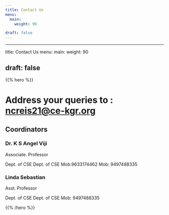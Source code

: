 ```yaml
---
title: Contact Us
menu:
  main:
    weight: 90

draft: false    
---
```

---
title: Contact Us
menu:
  main:
    weight: 90

draft: false
---

{{% hero %}}

<!-- TODO: filter and search -->
# Address your queries to : ncreis21@ce-kgr.org

## Coordinators

<div class="cordinators">
<div class="cordinator-item">

### Dr. K S Angel Viji

Associate. Professor

Dept. of CSE Dept. of CSE
Mob:9633174462 Mob: 9497488335

</div>
<div class="cordinator-item">

### Linda Sebastian

Asst. Professor

Dept. of CSE Dept. of CSE
Mob: 9497488335

</div>
</div>
{{% /hero %}}